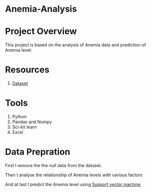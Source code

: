 # Anemia-Analysis

# Project Overview

This project is based on the analysis of Anemia data and prediction of Anemia level.

# Resources

1. [Dataset](https://www.kaggle.com/datasets/adeolaadesina/factors-affecting-children-anemia-level)

# Tools

1. Python
2. Pandas and Numpy
3. Sci-kit learn
4. Excel

# Data Prepration

First I remove the the null data from the dataset.

Then I analyse the relationship of Anemia levels with various factors

And at last I predict the Anemia level using [Support vector machine](https://scikit-learn.org/stable/modules/svm.html)
